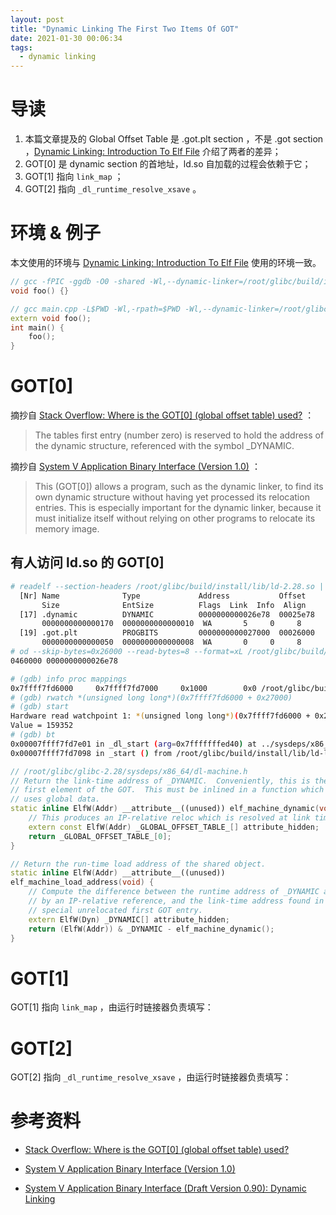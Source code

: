 ```yaml
---
layout: post
title: "Dynamic Linking The First Two Items Of GOT"
date: 2021-01-30 00:06:34
tags:
  - dynamic linking
---
```


# 导读

1. 本篇文章提及的 Global Offset Table 是 .got.plt section ，不是 .got section ，[Dynamic Linking: Introduction To Elf File](https://stackoverflow.com/questions/49812485/where-is-the-got0-global-offset-table-used) 介绍了两者的差异；
2. GOT[0] 是 dynamic section 的首地址，ld.so 自加载的过程会依赖于它；
3. GOT[1] 指向 `link_map` ；
4. GOT[2] 指向 `_dl_runtime_resolve_xsave` 。

# 环境 & 例子

本文使用的环境与 [Dynamic Linking: Introduction To Elf File](https://clcanny.github.io/2020/11/24/dynamic-linking-introduction-to-elf-file/#%E7%8E%AF%E5%A2%83) 使用的环境一致。

```cpp
// gcc -fPIC -ggdb -O0 -shared -Wl,--dynamic-linker=/root/glibc/build/install/lib/ld-linux-x86-64.so.2 foo.cpp -o libfoo.so
void foo() {}
```

```cpp
// gcc main.cpp -L$PWD -Wl,-rpath=$PWD -Wl,--dynamic-linker=/root/glibc/build/install/lib/ld-linux-x86-64.so.2 -lfoo -o main
extern void foo();
int main() {
    foo();
}
```

# GOT[0]

摘抄自 [Stack Overflow: Where is the GOT[0] (global offset table) used?](https://stackoverflow.com/questions/49812485/where-is-the-got0-global-offset-table) ：

> The tables first entry (number zero) is reserved to hold the address of the dynamic structure, referenced with the symbol \_DYNAMIC.

摘抄自 [System V Application Binary Interface (Version 1.0)](https://github.com/hjl-tools/x86-psABI/wiki/x86-64-psABI-1.0.pdf) ：

> This (GOT[0]) allows a program, such as the dynamic linker, to find its own dynamic structure without having yet processed its relocation entries. This is especially important for the dynamic linker, because it must initialize itself without relying on other programs to relocate its memory image.

## 有人访问 ld.so 的 GOT[0]

```bash
# readelf --section-headers /root/glibc/build/install/lib/ld-2.28.so | grep -E "Nr|.got.plt|.dynamic" -A1 | grep -v "\-\-"
  [Nr] Name              Type             Address           Offset
       Size              EntSize          Flags  Link  Info  Align
  [17] .dynamic          DYNAMIC          0000000000026e78  00025e78
       0000000000000170  0000000000000010  WA       5     0     8
  [19] .got.plt          PROGBITS         0000000000027000  00026000
       0000000000000050  0000000000000008  WA       0     0     8
# od --skip-bytes=0x26000 --read-bytes=8 --format=xL /root/glibc/build/install/lib/ld-2.28.so
0460000 0000000000026e78
```

```bash
# (gdb) info proc mappings
0x7ffff7fd6000     0x7ffff7fd7000     0x1000        0x0 /root/glibc/build/install/lib/ld-2.28.so
# (gdb) rwatch *(unsigned long long*)(0x7ffff7fd6000 + 0x27000)
# (gdb) start
Hardware read watchpoint 1: *(unsigned long long*)(0x7ffff7fd6000 + 0x27000)
Value = 159352
# (gdb) bt
0x00007ffff7fd7e01 in _dl_start (arg=0x7fffffffed40) at ../sysdeps/x86_64/dl-machine.h:59
0x00007ffff7fd7098 in _start () from /root/glibc/build/install/lib/ld-linux-x86-64.so.2
```

```cpp
// /root/glibc/glibc-2.28/sysdeps/x86_64/dl-machine.h
// Return the link-time address of _DYNAMIC.  Conveniently, this is the
// first element of the GOT.  This must be inlined in a function which
// uses global data.
static inline ElfW(Addr) __attribute__((unused)) elf_machine_dynamic(void) {
    // This produces an IP-relative reloc which is resolved at link time.
    extern const ElfW(Addr) _GLOBAL_OFFSET_TABLE_[] attribute_hidden;
    return _GLOBAL_OFFSET_TABLE_[0];
}

// Return the run-time load address of the shared object.
static inline ElfW(Addr) __attribute__((unused))
elf_machine_load_address(void) {
    // Compute the difference between the runtime address of _DYNAMIC as seen
    // by an IP-relative reference, and the link-time address found in the
    // special unrelocated first GOT entry.
    extern ElfW(Dyn) _DYNAMIC[] attribute_hidden;
    return (ElfW(Addr)) & _DYNAMIC - elf_machine_dynamic();
}
```

# GOT[1]

GOT[1] 指向 `link_map` ，由运行时链接器负责填写：

# GOT[2]

GOT[2] 指向 `_dl_runtime_resolve_xsave` ，由运行时链接器负责填写：

# 参考资料

+ [Stack Overflow: Where is the GOT[0] (global offset table) used?](https://stackoverflow.com/questions/49812485/where-is-the-got0-global-offset-table-used)

+ [System V Application Binary Interface (Version 1.0)](https://github.com/hjl-tools/x86-psABI/wiki/x86-64-psABI-1.0.pdf)

+ [System V Application Binary Interface (Draft Version 0.90): Dynamic Linking](https://www.ucw.cz/~hubicka/papers/abi/node22.html)

